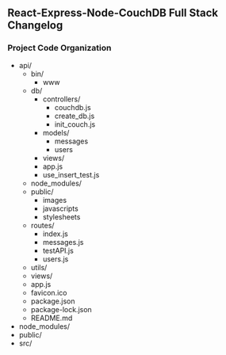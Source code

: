 ## React-Express-Node-CouchDB Full Stack Changelog
### Project Code Organization
- api/
  - bin/
    - www
  - db/
    - controllers/
      - couchdb.js
      - create_db.js
      - init_couch.js
    - models/
      - messages
      - users
    - views/
    - app.js
    - use_insert_test.js
  - node_modules/
  - public/
    - images
    - javascripts
    - stylesheets
  - routes/
    - index.js
    - messages.js
    - testAPI.js
    - users.js
  - utils/
  - views/
  - app.js
  - favicon.ico
  - package.json
  - package-lock.json
  - README.md
- node_modules/
- public/
- src/
